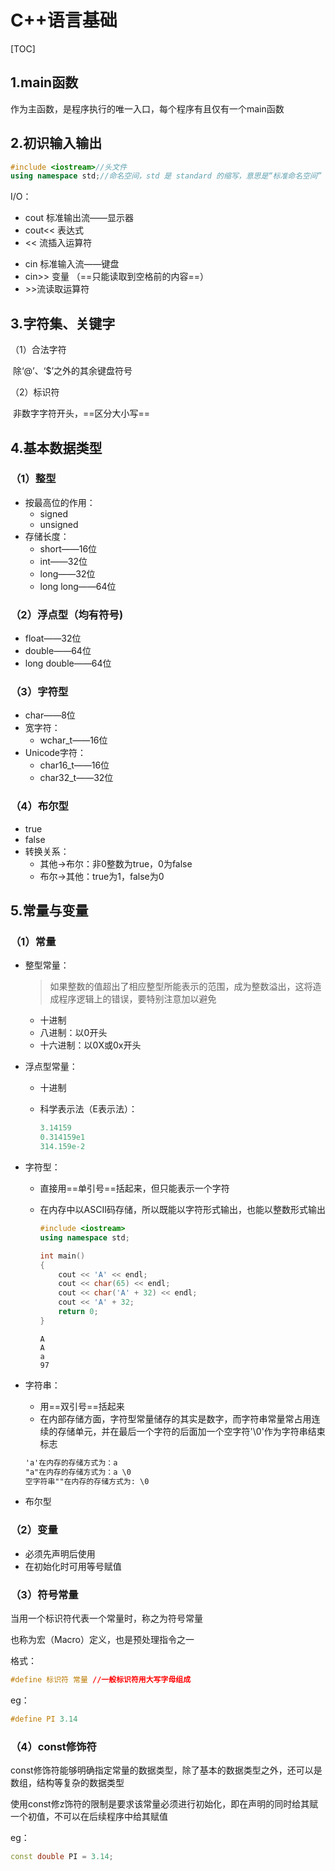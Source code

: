 # C++语言基础

[TOC]

## 1.main函数

作为主函数，是程序执行的唯一入口，每个程序有且仅有一个main函数



## 2.初识输入输出

```cpp
#include <iostream>//头文件
using namespace std;//命名空间，std 是 standard 的缩写，意思是“标准命名空间”
```

I/O：

- cout 标准输出流——显示器
- cout<< 表达式
- << 流插入运算符



* cin 标准输入流——键盘
* cin>> 变量  （==只能读取到空格前的内容==）
* \>>流读取运算符



## 3.字符集、关键字

（1）合法字符

​			除‘@’、‘$’之外的其余键盘符号

（2）标识符

​			非数字字符开头，==区分大小写==



## 4.基本数据类型

### （1）整型

* 按最高位的作用：
  * signed
  * unsigned
* 存储长度：
  * short——16位
  * int——32位
  * long——32位
  * long long——64位

### （2）浮点型（均有符号)

* float——32位
* double——64位
* long double——64位

### （3）字符型

* char——8位
* 宽字符：
  * wchar_t——16位
* Unicode字符：
  * char16_t——16位
  * char32_t——32位

### （4）布尔型

* true
* false
* 转换关系：
  * 其他→布尔：非0整数为true，0为false
  * 布尔→其他：true为1，false为0



## 5.常量与变量

### （1）常量

* 整型常量：

  > 如果整数的值超出了相应整型所能表示的范围，成为整数溢出，这将造成程序逻辑上的错误，要特别注意加以避免

  * 十进制
  * 八进制：以0开头
  * 十六进制：以0X或0x开头

* 浮点型常量：

  * 十进制

  * 科学表示法（E表示法）：

    ```matlab
    3.14159
    0.314159e1
    314.159e-2
    ```

* 字符型：

  * 直接用==单引号==括起来，但只能表示一个字符

  * 在内存中以ASCII码存储，所以既能以字符形式输出，也能以整数形式输出

    ```cpp
    #include <iostream>
    using namespace std;
    
    int main()
    {
        cout << 'A' << endl;
        cout << char(65) << endl;
        cout << char('A' + 32) << endl;
        cout << 'A' + 32;
        return 0;
    }
    ```

    ```shell
    A
    A
    a
    97
    ```

* 字符串：

  * 用==双引号==括起来
  * 在内部存储方面，字符型常量储存的其实是数字，而字符串常量常占用连续的存储单元，并在最后一个字符的后面加一个空字符'\0'作为字符串结束标志

  ```markdown
  'a'在内存的存储方式为：a
  "a"在内存的存储方式为：a \0
  空字符串""在内存的存储方式为: \0
  ```

* 布尔型

### （2）变量

* 必须先声明后使用
* 在初始化时可用等号赋值

### （3）符号常量

当用一个标识符代表一个常量时，称之为符号常量

也称为宏（Macro）定义，也是预处理指令之一

格式：

```cpp
#define 标识符 常量 //一般标识符用大写字母组成
```

eg：

```cpp
#define PI 3.14
```

### （4）const修饰符

const修饰符能够明确指定常量的数据类型，除了基本的数据类型之外，还可以是数组，结构等复杂的数据类型

使用const修z饰符的限制是要求该常量必须进行初始化，即在声明的同时给其赋一个初值，不可以在后续程序中给其赋值

eg：

```cpp
const double PI = 3.14;
```

